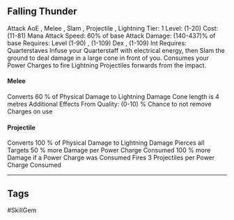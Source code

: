 ## Falling Thunder
Attack
AoE , Melee , Slam , Projectile , Lightning
Tier: 1
Level: (1-20)
Cost: (11-81) Mana
Attack Speed: 60% of base
Attack Damage: (140-437)% of base
Requires: Level (1-90) , (1-109) Dex , (1-109) Int
Requires: Quarterstaves
Infuse your Quarterstaff with electrical energy, then Slam the ground to deal damage in a large cone in front of you. Consumes your Power Charges to fire Lightning Projectiles forwards from the impact.
#### Melee
Converts 60 % of Physical Damage to Lightning Damage
Cone length is 4 metres
Additional Effects From Quality:
(0-10) % Chance to not remove Charges on use
#### Projectile
Converts 100 % of Physical Damage to Lightning Damage
Pierces all Targets
50 % more Damage per Power Charge Consumed
100 % more Damage if a Power Charge was Consumed
Fires 3 Projectiles per Power Charge Consumed

---
## Tags
#SkillGem
